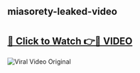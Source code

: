 ## miasorety-leaked-video 

# <h2><a href="http://freeplayer.one?title=miasorety-leaked-video&ref=21J">🔗 Click to Watch 👉🔴 VIDEO</a></h2>

<a href="http://freeplayer.one?title=miasorety-leaked-video&ref=21J" rel="nofollow" data-target="animated-image.originalLink"><img src="https://i.ibb.co.com/xMMVF88/686577567.gif" alt="Viral Video Original" style="max-width: 100%; display: inline-block;" data-target="animated-image.originalImage"></a>

